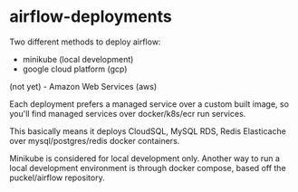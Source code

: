 # airflow-deployments

Two different methods to deploy airflow:

- minikube (local development)
- google cloud platform (gcp)

(not yet) - Amazon Web Services (aws)

Each deployment prefers a managed service over a custom built image,
so you'll find managed services over docker/k8s/ecr run services.

This basically means it deploys CloudSQL, MySQL RDS, Redis Elasticache
over mysql/postgres/redis docker containers.

Minikube is considered for local development only. Another way to run
a local development environment is through docker compose, based off
the puckel/airflow repository.
